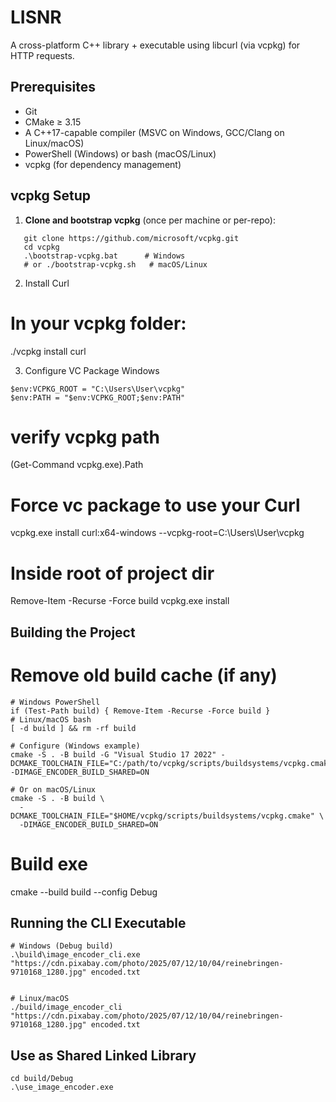 # LISNR

A cross-platform C++ library + executable using libcurl (via vcpkg) for HTTP requests.

## Prerequisites

- Git  
- CMake ≥ 3.15  
- A C++17-capable compiler (MSVC on Windows, GCC/Clang on Linux/macOS)  
- PowerShell (Windows) or bash (macOS/Linux)
- vcpkg (for dependency management)  

## vcpkg Setup

1. **Clone and bootstrap vcpkg** (once per machine or per-repo):

```
   git clone https://github.com/microsoft/vcpkg.git
   cd vcpkg
   .\bootstrap-vcpkg.bat      # Windows
   # or ./bootstrap-vcpkg.sh   # macOS/Linux
```

2. Install Curl
# In your vcpkg folder:
./vcpkg install curl

3. Configure VC Package Windows
```
$env:VCPKG_ROOT = "C:\Users\User\vcpkg"
$env:PATH = "$env:VCPKG_ROOT;$env:PATH"
```
# verify vcpkg path
(Get-Command vcpkg.exe).Path 

# Force vc package to use your Curl
vcpkg.exe install curl:x64-windows --vcpkg-root=C:\Users\User\vcpkg

# Inside root of project dir
Remove-Item -Recurse -Force build
vcpkg.exe install

## Building the Project
# Remove old build cache (if any)
```
# Windows PowerShell
if (Test-Path build) { Remove-Item -Recurse -Force build }
# Linux/macOS bash
[ -d build ] && rm -rf build

# Configure (Windows example)
cmake -S . -B build -G "Visual Studio 17 2022" -DCMAKE_TOOLCHAIN_FILE="C:/path/to/vcpkg/scripts/buildsystems/vcpkg.cmake" -DIMAGE_ENCODER_BUILD_SHARED=ON

# Or on macOS/Linux
cmake -S . -B build \
  -DCMAKE_TOOLCHAIN_FILE="$HOME/vcpkg/scripts/buildsystems/vcpkg.cmake" \
  -DIMAGE_ENCODER_BUILD_SHARED=ON
```
# Build exe
cmake --build build --config Debug

## Running the CLI Executable

```
# Windows (Debug build)
.\build\image_encoder_cli.exe "https://cdn.pixabay.com/photo/2025/07/12/10/04/reinebringen-9710168_1280.jpg" encoded.txt


# Linux/macOS
./build/image_encoder_cli "https://cdn.pixabay.com/photo/2025/07/12/10/04/reinebringen-9710168_1280.jpg" encoded.txt
```

## Use as Shared Linked Library

```
cd build/Debug
.\use_image_encoder.exe
```